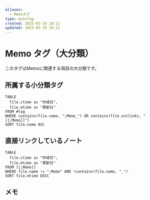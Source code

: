 ```yaml
---
aliases:
  - Memoタグ
type: mainTag
created: 2025-03-19 20:11
updated: 2025-03-19 20:11
---
```


# Memo タグ（大分類）

このタグはMemoに関連する項目の大分類です。

## 所属する小分類タグ

```dataview
TABLE 
  file.ctime as "作成日", 
  file.mtime as "更新日"
FROM #tag
WHERE contains(file.name, ";Memo_") OR contains(file.outlinks, "[[;Memo]]")
SORT file.name ASC
```

## 直接リンクしているノート

```dataview
TABLE 
  file.ctime as "作成日", 
  file.mtime as "更新日"
FROM [[;Memo]] 
WHERE file.name != ";Memo" AND !contains(file.name, "_")
SORT file.mtime DESC
```

## メモ